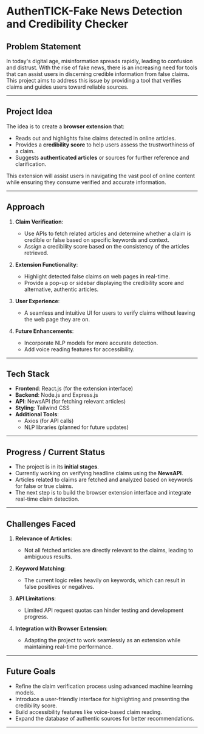 # AuthenTICK-Fake News Detection and Credibility Checker

## Problem Statement
In today's digital age, misinformation spreads rapidly, leading to confusion and distrust. With the rise of fake news, there is an increasing need for tools that can assist users in discerning credible information from false claims. This project aims to address this issue by providing a tool that verifies claims and guides users toward reliable sources.

---

## Project Idea
The idea is to create a **browser extension** that:
- Reads out and highlights false claims detected in online articles.
- Provides a **credibility score** to help users assess the trustworthiness of a claim.
- Suggests **authenticated articles** or sources for further reference and clarification.

This extension will assist users in navigating the vast pool of online content while ensuring they consume verified and accurate information.

---

## Approach
1. **Claim Verification**: 
   - Use APIs to fetch related articles and determine whether a claim is credible or false based on specific keywords and context.
   - Assign a credibility score based on the consistency of the articles retrieved.

2. **Extension Functionality**:
   - Highlight detected false claims on web pages in real-time.
   - Provide a pop-up or sidebar displaying the credibility score and alternative, authentic articles.

3. **User Experience**:
   - A seamless and intuitive UI for users to verify claims without leaving the web page they are on.

4. **Future Enhancements**:
   - Incorporate NLP models for more accurate detection.
   - Add voice reading features for accessibility.

---

## Tech Stack
- **Frontend**: React.js (for the extension interface)
- **Backend**: Node.js and Express.js
- **API**: NewsAPI (for fetching relevant articles)
- **Styling**: Tailwind CSS
- **Additional Tools**:
  - Axios (for API calls)
  - NLP libraries (planned for future updates)

---

## Progress / Current Status
- The project is in its **initial stages**.
- Currently working on verifying headline claims using the **NewsAPI**.
- Articles related to claims are fetched and analyzed based on keywords for false or true claims.
- The next step is to build the browser extension interface and integrate real-time claim detection.

---

## Challenges Faced
1. **Relevance of Articles**: 
   - Not all fetched articles are directly relevant to the claims, leading to ambiguous results.

2. **Keyword Matching**:
   - The current logic relies heavily on keywords, which can result in false positives or negatives.

3. **API Limitations**:
   - Limited API request quotas can hinder testing and development progress.

4. **Integration with Browser Extension**:
   - Adapting the project to work seamlessly as an extension while maintaining real-time performance.

---

## Future Goals
- Refine the claim verification process using advanced machine learning models.
- Introduce a user-friendly interface for highlighting and presenting the credibility score.
- Build accessibility features like voice-based claim reading.
- Expand the database of authentic sources for better recommendations.

---
